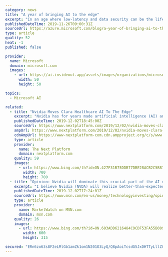 ```yaml
---
category: news
title: "A year of bringing AI to the edge"
excerpt: "In an age where low-latency and data security can be the lifeblood of a business, containers make it possible for enterprises to meet these needs when harnessing artificial intelligence (AI). Since introducing Azure Cognitive Services in containers this time last year, businesses across industries have"
publishedDateTime: 2019-11-26T09:00:31Z
sourceUrl: https://azure.microsoft.com/blog/a-year-of-bringing-ai-to-the-edge/
type: article
quality: 52
heat: -1
published: false

provider:
  name: Microsoft
  domain: microsoft.com
  images:
    - url: https://ai.insideout.app/assets/images/organizations/microsoft.com-50x50.jpg
      width: 50
      height: 50

topics:
  - Microsoft AI

related:
  - title: "Nvidia Moves Clara Healthcare AI To The Edge"
    excerpt: "Nvidia has for years made artificial intelligence (AI) and its various subsets – such as machine learning and deep learning – a foundation of future growth and sees it as a competitive advantage against rival Intel and a growing crop of smaller chip maker and newcomers looking to gain traction in a rapidly evolving IT environment."
    publishedDateTime: 2019-12-02T18:45:00Z
    sourceUrl: https://www.nextplatform.com/2019/12/02/nvidia-moves-clara-healthcare-ai-to-the-edge/
    ampUrl: https://www.nextplatform.com/2019/12/02/nvidia-moves-clara-healthcare-ai-to-the-edge/amp/
    cdnAmpUrl: https://www-nextplatform-com.cdn.ampproject.org/c/s/www.nextplatform.com/2019/12/02/nvidia-moves-clara-healthcare-ai-to-the-edge/amp/
    type: article
    provider:
      name: The Next Platform
      domain: nextplatform.com
    quality: 59
    images:
      - url: https://www.bing.com/th?id=ON.427F31B75DDB77DBE28ACB2C5B87ABBE
        width: 700
        height: 700
  - title: "Opinion: Nvidia will dominate this crucial part of the AI market for at least the next two years"
    excerpt: "I believe Nvidia (NVDA) will realize better-than-expected growth due to its early lead in AI inferencing hardware accelerator chips. That lead should last for at least the next two years, given industry growth and the company’s current product mix and positioning. Nvidia’s AI business at a glance In most server- and cloud-based applications ..."
    publishedDateTime: 2019-12-02T17:24:01Z
    sourceUrl: https://www.msn.com/en-us/money/technologyinvesting/opinion-nvidia-will-dominate-this-crucial-part-of-the-ai-market-for-at-least-the-next-two-years/ar-BBXElhq
    type: article
    provider:
      name: MarketWatch on MSN.com
      domain: msn.com
    quality: 26
    images:
      - url: https://www.bing.com/th?id=ON.603ADD6216484C9CDF53FA55B009BCA1
        width: 600
        height: 315

secured: "ERn6zo63s8F2eLMlGb1amZk1om1N201O3LyQ/Q8pAoiTcsdG5JxDHTTyLllZGxjqzeQv7PWszevXylq45vFUsep0+OHGow3nIJSnk2jr6jk9uAEDM7RFDQhITsFxymJZbx9fQx9CkKlhpum1tH8bxKvHXN6jki2o7rg7669SLL9+vQEYsato49CHupVgVqdHm5Bf6+jo0ySAmeEMweKnmNx9oPds74kMNsWdScdp6W29Zl3FPWZ01FCUoEMP/+uBxxCLiUYBvK8+moFCQVrqKg==;PkEIsXlOaHo7Wv2UxWhZvg=="
---
```


